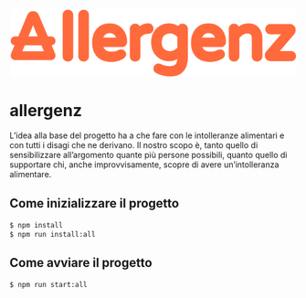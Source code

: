 <div align="center">
  <img src="/app/src/images/logo/1x/allergens_logo.png" width="500">
</div>

# allergenz

L’idea alla base del progetto ha a che fare con le intolleranze alimentari e con tutti i disagi che ne derivano. Il nostro scopo è, tanto quello di sensibilizzare all’argomento quante più persone possibili, quanto quello di supportare chi, anche improvvisamente, scopre di avere un’intolleranza alimentare.

## Come inizializzare il progetto

```
$ npm install
$ npm run install:all
```

## Come avviare il progetto

```
$ npm run start:all
```

